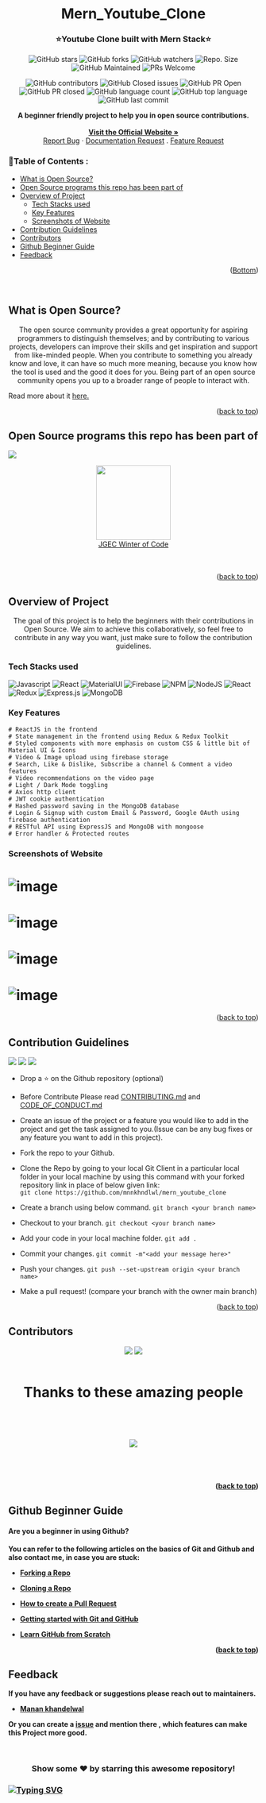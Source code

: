 <div id="top"></div>

<h1 align="center"> Mern_Youtube_Clone </h1>
<h3 align="center"> ⭐Youtube Clone built with Mern Stack⭐ </h3>

<!-- ---------------------------------------------------------------------------------------------------------------------- -->


<div align="center">

![GitHub stars](https://img.shields.io/github/stars/mnnkhndlwl/mern_youtube_clone?)
![GitHub forks](https://img.shields.io/github/forks/mnnkhndlwl/mern_youtube_clone?)
![GitHub watchers](https://img.shields.io/github/watchers/mnnkhndlwl/mern_youtube_clone?)
![Repo. Size](https://img.shields.io/github/repo-size/mnnkhndlwl/mern_youtube_clone?)
![GitHub Maintained](https://img.shields.io/badge/Maintained%3F-yes-brightgreen.svg?)
![PRs Welcome](https://img.shields.io/badge/PRs-welcome-brightgreen.svg?)
    
![GitHub contributors](https://img.shields.io/github/contributors/mnnkhndlwl/mern_youtube_clone?)
![GitHub Closed issues](https://img.shields.io/github/issues-closed-raw/mnnkhndlwl/mern_youtube_clone?)
![GitHub PR Open](https://img.shields.io/github/issues-pr/mnnkhndlwl/mern_youtube_clone?)
![GitHub PR closed](https://img.shields.io/github/issues-pr-closed-raw/mnnkhndlwl/mern_youtube_clone?)
![GitHub language count](https://img.shields.io/github/languages/count/mnnkhndlwl/mern_youtube_clone?)
![GitHub top language](https://img.shields.io/github/languages/top/mnnkhndlwl/mern_youtube_clone?)
![GitHub last commit](https://img.shields.io/github/last-commit/mnnkhndlwl/mern_youtube_clone?)
   

</div>

<!-- ---------------------------------------------------------------------------------------------------------------------- -->

<p align="center">
 <strong> A beginner friendly project to help you in open source contributions. </strong>
   <br>
 
  <br />
    <strong> <a href="https://youtube-clone-z4tb.onrender.com/">Visit the Official Website » </strong></a> 
    <br />
    <a href="https://github.com/mnnkhndlwl/mern_youtube_clone/issues/new?assignees=&labels=bug%2CPriority-High%2Cwant+fix%2CReview+Required&template=bug_report.yml&title=%5BBug%5D%3A+">Report Bug</a>
    ·
    <a href="https://github.com/mnnkhndlwl/mern_youtube_clone/issues/new?assignees=&labels=documentation%2Cenhancement%2Cgood+first+issue&template=doc_report.yml&title=%5BDoc%5D%3A+">Documentation Request</a>
	.
	<a href="https://github.com/mnnkhndlwl/mern_youtube_clone/issues/new?assignees=&labels=feature%2CReview+Required&template=feature_request.yml&title=%5BFeature%5D%3A+">Feature Request</a>
  </p>

<!-- ---------------------------------------------------------------------------------------------------------------------- -->
<!-- TABLE OF CONTENTS -->

### 📌Table of Contents :
- [What is Open Source?](#What-is-Open-Source?)
- [Open Source programs this repo has been part of](#Open-Source-programs-this-repo-has-been-part-of)
- [Overview of Project](#Overview-of-Project)
  - [Tech Stacks used](#Tech-Stacks-used)
  - [Key Features](#Key-Features)
  - [Screenshots of Website](#Screenshots-of-Websites)
- [Contribution Guidelines](#Contribution-Guidelines)
- [Contributors](#Contributors)
- [Github Beginner Guide](#Github-Beginner-Guide)
- [Feedback](#Feedback)


  
<p align="right">(<a href="#Bottom">Bottom</a>)</p>

<br>

<!-- ------------------------------------------------------------------------------------------------------------------------------------------------------------- -->

## What is Open Source?
  
  <p align="center">   The open source community provides a great opportunity for aspiring programmers to distinguish themselves; and by contributing to various projects, developers can improve their skills and get inspiration and support from like-minded people. When you contribute to something you already know and love, it can have so much more meaning, because you know how the tool is used and the good it does for you. Being part of an open source community opens you up to a broader range of people to interact with. 

Read more about it <a href="https://www.digitalocean.com/community/tutorial_series/an-introduction-to-open-source"> here. </a>

</p>
  
 <p align="right">(<a href="#top">back to top</a>)</p>

<!-- -------------------------------------------------------------------------------------------------------------------------------------------------- -->

## Open Source programs this repo has been part of
<a href="https://github.com/mnnkhndlwl/mern_youtube_clone"><img src="https://badges.frapsoft.com/os/v2/open-source.svg?v=103"></a>


<div align="center">
<img src="https://res.cloudinary.com/startup-grind/image/upload/c_fill,dpr_2.0,f_auto,g_center,q_auto:good/v1/gcs/platform-data-dsc/events/JWOC%20Logo%20Final.png" width="150px">
</div>

<div align="center">
    <a href="https://jwoc.tech/">JGEC Winter of Code</a>

</div>
<br>

<br>

<p align="right">(<a href="#top">back to top</a>)</p>
<!--  .............................................................................................................................................-->
<!-- ABOUT THE PROJECT -->

## Overview of Project

<p align="center">   The goal of this project is to help the beginners with their contributions in Open Source. We aim to achieve this collaboratively, so feel free to contribute in any way you want, just make sure to follow the contribution guidelines.
</p>

<!--  .............................................................................................................................................  -->
### Tech Stacks used 


  ![Javascript](https://img.shields.io/badge/JavaScript-323330?style=for-the-badge&logo=javascript&logoColor=F7DF1E)
  ![React](https://img.shields.io/badge/React-323330?style=for-the-badge&logo=react&logoColor=F7DF1E)
  ![MaterialUI](https://img.shields.io/badge/Material--UI-0081CB?style=for-the-badge&logo=material-ui&logoColor=F7DF1E)
  ![Firebase](https://img.shields.io/badge/firebase-%23039BE5.svg?style=for-the-badge&logo=firebase)
  ![NPM](https://img.shields.io/badge/NPM-%23000000.svg?style=for-the-badge&logo=npm&logoColor=white) 
  ![NodeJS](https://img.shields.io/badge/node.js-6DA55F?style=for-the-badge&logo=node.js&logoColor=white) 
  ![React](https://img.shields.io/badge/react-%2320232a.svg?style=for-the-badge&logo=react&logoColor=%2361DAFB) 
  ![Redux](https://img.shields.io/badge/redux-%23593d88.svg?style=for-the-badge&logo=redux&logoColor=white) 
  ![Express.js](https://img.shields.io/badge/express.js-%23404d59.svg?style=for-the-badge&logo=express&logoColor=%2361DAFB) 
  ![MongoDB](https://img.shields.io/badge/MongoDB-%234ea94b.svg?style=for-the-badge&logo=mongodb&logoColor=white)
  


<!-- -------------------------------------------------------------------------------------------------------------------------------------------------- -->


### Key Features

```
# ReactJS in the frontend
# State management in the frontend using Redux & Redux Toolkit
# Styled components with more emphasis on custom CSS & little bit of Material UI & Icons
# Video & Image upload using firebase storage
# Search, Like & Dislike, Subscribe a channel & Comment a video features
# Video recommendations on the video page
# Light / Dark Mode toggling
# Axios http client
# JWT cookie authentication
# Hashed password saving in the MongoDB database
# Login & Signup with custom Email & Password, Google OAuth using firebase authentication
# RESTful API using ExpressJS and MongoDB with mongoose
# Error handler & Protected routes
```

<!-- ------------------------------------------------------------------------------------------------------------------------------------------------------------- -->
### Screenshots of Website

# ![image](https://user-images.githubusercontent.com/75252077/215504244-3c88e023-4749-4366-99f5-b50575440c94.png)
# ![image](https://user-images.githubusercontent.com/75252077/215592578-6ba38684-3016-45c9-9c5f-05e620f91227.png)

# ![image](https://user-images.githubusercontent.com/75252077/215592676-c3456e26-73e0-4b17-9236-ae1199ddc4c1.png)

# ![image](https://user-images.githubusercontent.com/75252077/215592772-3840835c-d298-41b8-9f12-a23c0d633f47.png)

  <p align="right">(<a href="#top">back to top</a>)</p>
<!-- ------------------------------------------------------------------------------------------------------------------------------------------------------------- -->

## Contribution Guidelines

<a href="https://github.com/mnnkhndlwl/mern_youtube_clone"><img src="https://img.shields.io/static/v1.svg?label=Contributions&message=Welcome&color=royalblue"></a>
<a href="https://github.com/mnnkhndlwl/mern_youtube_clone"><img src="https://img.shields.io/github/contributors/aman34503/Go-Airbnb?color=royalblue&style=flat-square"></a>
<a href="https://github.com/mnnkhndlwl/mern_youtube_clone"><img src="https://img.shields.io/badge/Maintained%3F-yes-brightgreen.svg?color=royalblue&style=flat-square"></a>



- Drop a :star: on the Github repository (optional)<br/>

- Before Contribute Please read [CONTRIBUTING.md](https://github.com/mnnkhndlwl/mern_youtube_clone/blob/master/CONTRIBUTING.md) and [CODE_OF_CONDUCT.md](https://github.com/mnnkhndlwl/mern_youtube_clone/blob/master/CODE_OF_CONDUCT.md)

- Create an issue of the project or a feature you would like to add in the project and get the task assigned to you.(Issue can be any bug fixes or any feature you want to add in this project).

- Fork the repo to your Github.<br/>

- Clone the Repo by going to your local Git Client in a particular local folder in your local machine by using this command with your forked repository link in place of below given link: <br/>
  `git clone https://github.com/mnnkhndlwl/mern_youtube_clone`
- Create a branch using below command.
  `git branch <your branch name>`
- Checkout to your branch.
  `git checkout <your branch name>`
- Add your code in your local machine folder.
  `git add . `
- Commit your changes.
  `git commit -m"<add your message here>"`
- Push your changes.
  `git push --set-upstream origin <your branch name>`

- Make a pull request! (compare your branch with the owner main branch)
	

<p align="right">(<a href="#top">back to top</a>)</p>

<!-- ------------------------------------------------------------------------------------------------------------------------------------------------------------- -->
<!-- ------------------------------------------------------------------------------------------------------------------------------------------------------------- -->

## Contributors
<div align="center">
<a href="https://github.com/mnnkhndlwl/mern_youtube_clone"><img src="https://forthebadge.com/images/badges/built-by-developers.svg"  ></a> 
<a href="https://github.com/mnnkhndlwl/mern_youtube_clone"><img src="https://forthebadge.com/images/badges/built-with-love.svg"  ></a> 
</div>
<br>
<div>
<h1 align="center">
 <b>Thanks to these amazing people
<h1>
<a href="https://github.com/mnnkhndlwl/mern_youtube_clone/contributors">
  <img src="https://contrib.rocks/image?repo=mnnkhndlwl/mern_youtube_clone&&max=817" />
</a>
</div>
<br>
<p align="right">(<a href="#top">back to top</a>)</p>

<!-- ------------------------------------------------------------------------------------------------------------------------------------------------------------------ -->
## Github Beginner Guide
#### Are you a beginner in using Github?

You can refer to the following articles on the basics of Git and Github and also contact me, in case you are stuck:
- [Forking a Repo](https://help.github.com/en/github/getting-started-with-github/fork-a-repo)
- [Cloning a Repo](https://help.github.com/en/desktop/contributing-to-projects/creating-an-issue-or-pull-request)
- [How to create a Pull Request](https://opensource.com/article/19/7/create-pull-request-github)
- [Getting started with Git and GitHub](https://towardsdatascience.com/getting-started-with-git-and-github-6fcd0f2d4ac6)
- [Learn GitHub from Scratch](https://lab.github.com/githubtraining/introduction-to-github)
	
	 
	 <p align="right">(<a href="#top">back to top</a>)</p>


<!-- ------------------------------------------------------------------------------------------------------------------------------------------------------------------ -->
  
## Feedback

If you have any feedback or suggestions please reach out to maintainers.  
* [Manan khandelwal](https://github.com/mnnkhndlwl) 
  
Or you can create a  <a href="https://github.com/mnnkhndlwl/mern_youtube_clone/issues/new?assignees=&labels=feature%2CReview+Required&template=feature_request.yml&title=%5BFeature%5D%3A+">issue</a> and mention there , which features can make this Project more good.

<!-- ------------------------------------------------------------------------------------------------------------------------------------------------------------------ -->

  
<br>
	 
<div align="center">
<h3>Show some ❤️ by starring this awesome repository!</h3>
</div>

### [![Typing SVG](https://readme-typing-svg.herokuapp.com/?lines=Thanks+for+contributing!;&size=30;align=center)](https://git.io/typing-svg)
  
  
<div id="Bottom"></div>
